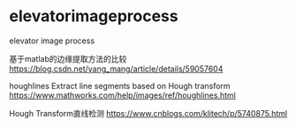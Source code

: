 # elevatorimageprocess
elevator image process

基于matlab的边缘提取方法的比较
https://blog.csdn.net/yang_mang/article/details/59057604


houghlines Extract line segments based on Hough transform
https://www.mathworks.com/help/images/ref/houghlines.html

Hough Transform直线检测
https://www.cnblogs.com/klitech/p/5740875.html
